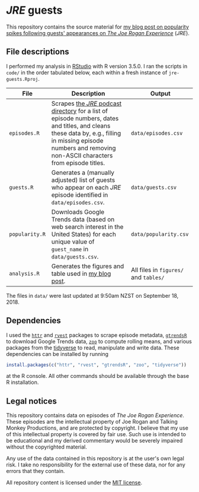 # *JRE* guests

This repository contains the source material for [my blog post on popularity spikes following guests' appearances on *The Joe Rogan Experience*][post-url] (*JRE*).

## File descriptions

I performed my analysis in [RStudio](https://www.rstudio.com/) with R version 3.5.0.
I ran the scripts in `code/` in the order tabulated below, each within a fresh instance of `jre-guests.Rproj`.

File | Description | Output
--- | --- | ---
`episodes.R` | Scrapes [the *JRE* podcast directory](http://podcasts.joerogan.net) for a list of episode numbers, dates and titles, and cleans these data by, e.g., filling in missing episode numbers and removing non-ASCII characters from episode titles. | `data/episodes.csv`
`guests.R` | Generates a (manually adjusted) list of guests who appear on each *JRE* episode identified in `data/episodes.csv`. | `data/guests.csv`
`popularity.R` | Downloads Google Trends data (based on web search interest in the United States) for each unique value of `guest_name` in `data/guests.csv`. | `data/popularity.csv`
`analysis.R` | Generates the figures and table used in [my blog post][post-url]. | All files in `figures/` and `tables/`

The files in `data/` were last updated at 9:50am NZST on September 18, 2018.

## Dependencies

I used the [`httr`](https://cran.r-project.org/package=httr) and [`rvest`](https://cran.r-project.org/package=rvest) packages to scrape episode metadata, [`gtrendsR`](https://cran.r-project.org/package=gtrendsR) to download Google Trends data, [`zoo`](https://cran.r-project.org/package=zoo) to compute rolling means, and various packages from the [tidyverse](https://www.tidyverse.org) to read, manipulate and write data.
These dependencies can be installed by running

```r
install.packages(c("httr", "rvest", "gtrendsR", "zoo", "tidyverse"))
```

at the R console.
All other commands should be available through the base R installation.

## Legal notices

This repository contains data on episodes of *The Joe Rogan Experience*.
These episodes are the intellectual property of Joe Rogan and Talking Monkey Productions, and are protected by copyright.
I believe that my use of this intellectual property is covered by fair use.
Such use is intended to be educational and my derived commentary would be severely impaired without the copyrighted material.

Any use of the data contained in this repository is at the user's own legal risk.
I take no responsibility for the external use of these data, nor for any errors that they contain.

All repository content is licensed under the [MIT license](https://github.com/bldavies/jre-guests/blob/master/LICENSE).

[post-url]: https://bldavies.github.io/jre-guests
